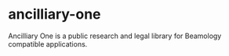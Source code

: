 # ancilliary-one
Ancilliary One is a public research and legal library for Beamology compatible applications.
